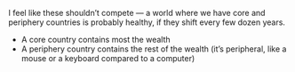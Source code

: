 I feel like these shouldn’t compete — a world where we have core and periphery countries is probably healthy, if they shift every few dozen years.

 - A core country contains most the wealth
 - A periphery country contains the rest of the wealth (it’s peripheral, like a mouse or a keyboard compared to a computer)
